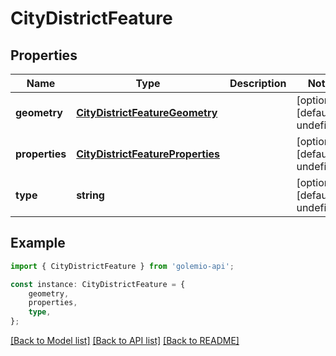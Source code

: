 # CityDistrictFeature


## Properties

Name | Type | Description | Notes
------------ | ------------- | ------------- | -------------
**geometry** | [**CityDistrictFeatureGeometry**](CityDistrictFeatureGeometry.md) |  | [optional] [default to undefined]
**properties** | [**CityDistrictFeatureProperties**](CityDistrictFeatureProperties.md) |  | [optional] [default to undefined]
**type** | **string** |  | [optional] [default to undefined]

## Example

```typescript
import { CityDistrictFeature } from 'golemio-api';

const instance: CityDistrictFeature = {
    geometry,
    properties,
    type,
};
```

[[Back to Model list]](../README.md#documentation-for-models) [[Back to API list]](../README.md#documentation-for-api-endpoints) [[Back to README]](../README.md)
